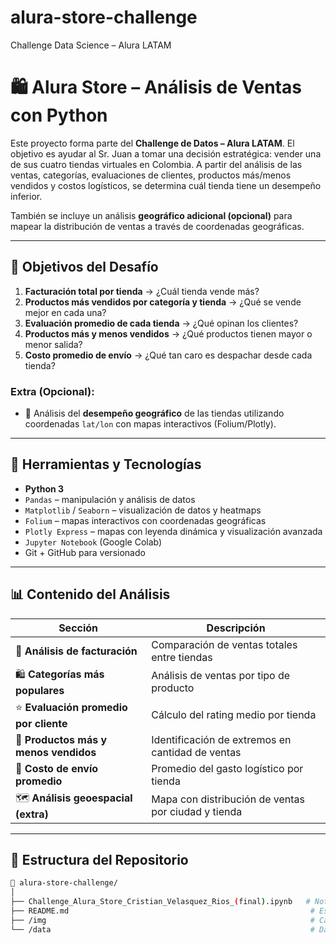 # alura-store-challenge
Challenge Data Science – Alura LATAM

# 🛍️ Alura Store – Análisis de Ventas con Python

Este proyecto forma parte del **Challenge de Datos – Alura LATAM**. El objetivo es ayudar al Sr. Juan a tomar una decisión estratégica: vender una de sus cuatro tiendas virtuales en Colombia. A partir del análisis de las ventas, categorías, evaluaciones de clientes, productos más/menos vendidos y costos logísticos, se determina cuál tienda tiene un desempeño inferior.

También se incluye un análisis **geográfico adicional (opcional)** para mapear la distribución de ventas a través de coordenadas geográficas.

---

## 🧠 Objetivos del Desafío

1. **Facturación total por tienda** → ¿Cuál tienda vende más?
2. **Productos más vendidos por categoría y tienda** → ¿Qué se vende mejor en cada una?
3. **Evaluación promedio de cada tienda** → ¿Qué opinan los clientes?
4. **Productos más y menos vendidos** → ¿Qué productos tienen mayor o menor salida?
5. **Costo promedio de envío** → ¿Qué tan caro es despachar desde cada tienda?

### Extra (Opcional):
- 📍 Análisis del **desempeño geográfico** de las tiendas utilizando coordenadas `lat/lon` con mapas interactivos (Folium/Plotly).

---

## 🧰 Herramientas y Tecnologías

- **Python 3**
- `Pandas` – manipulación y análisis de datos
- `Matplotlib` / `Seaborn` – visualización de datos y heatmaps
- `Folium` – mapas interactivos con coordenadas geográficas
- `Plotly Express` – mapas con leyenda dinámica y visualización avanzada
- `Jupyter Notebook` (Google Colab)
- Git + GitHub para versionado

---

## 📊 Contenido del Análisis

| Sección                         | Descripción |
|--------------------------------|-------------|
| 🧾 **Análisis de facturación** | Comparación de ventas totales entre tiendas |
| 🛍️ **Categorías más populares** | Análisis de ventas por tipo de producto |
| ⭐ **Evaluación promedio por cliente** | Cálculo del rating medio por tienda |
| 🛒 **Productos más y menos vendidos** | Identificación de extremos en cantidad de ventas |
| 🚚 **Costo de envío promedio** | Promedio del gasto logístico por tienda |
| 🗺️ **Análisis geoespacial (extra)** | Mapa con distribución de ventas por ciudad y tienda |

---

## 🧾 Estructura del Repositorio

```bash
📁 alura-store-challenge/
│
├── Challenge_Alura_Store_Cristian_Velasquez_Rios_(final).ipynb   # Notebook con análisis completo
├── README.md                                                      # Este archivo
├── /img                                                           # Capturas de visualizaciones
└── /data                                                          # Dataset original y consolidado
